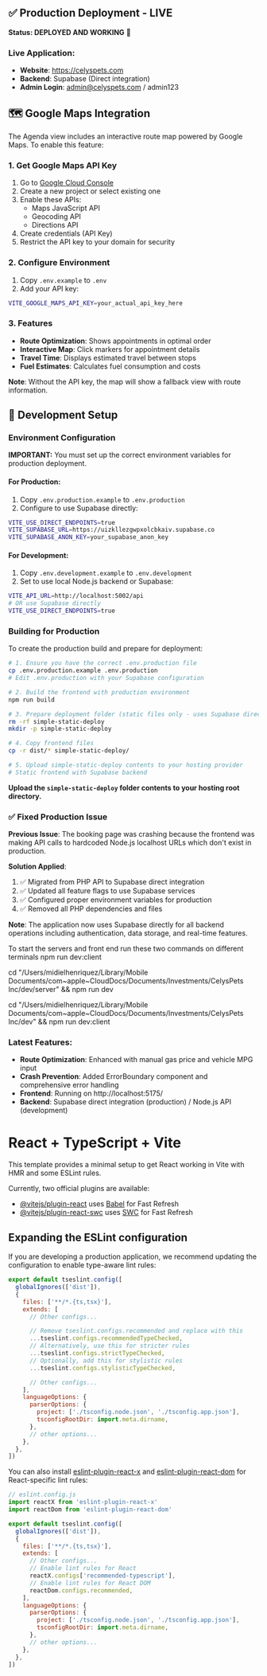 ## ✅ Production Deployment - LIVE

**Status: DEPLOYED AND WORKING** 🎉

### Live Application:
- **Website**: https://celyspets.com
- **Backend**: Supabase (Direct integration)
- **Admin Login**: admin@celyspets.com / admin123

## 🗺️ Google Maps Integration

The Agenda view includes an interactive route map powered by Google Maps. To enable this feature:

### 1. Get Google Maps API Key
1. Go to [Google Cloud Console](https://console.cloud.google.com/google/maps-apis)
2. Create a new project or select existing one
3. Enable these APIs:
   - Maps JavaScript API
   - Geocoding API
   - Directions API
4. Create credentials (API Key)
5. Restrict the API key to your domain for security

### 2. Configure Environment
1. Copy `.env.example` to `.env`
2. Add your API key:
```bash
VITE_GOOGLE_MAPS_API_KEY=your_actual_api_key_here
```

### 3. Features
- **Route Optimization**: Shows appointments in optimal order
- **Interactive Map**: Click markers for appointment details
- **Travel Time**: Displays estimated travel between stops
- **Fuel Estimates**: Calculates fuel consumption and costs

**Note**: Without the API key, the map will show a fallback view with route information.

## 🚀 Development Setup

### Environment Configuration

**IMPORTANT:** You must set up the correct environment variables for production deployment.

#### For Production:
1. Copy `.env.production.example` to `.env.production` 
2. Configure to use Supabase directly:
```bash
VITE_USE_DIRECT_ENDPOINTS=true
VITE_SUPABASE_URL=https://uizkllezgwpxolcbkaiv.supabase.co
VITE_SUPABASE_ANON_KEY=your_supabase_anon_key
```

#### For Development:
1. Copy `.env.development.example` to `.env.development`
2. Set to use local Node.js backend or Supabase:
```bash
VITE_API_URL=http://localhost:5002/api
# OR use Supabase directly
VITE_USE_DIRECT_ENDPOINTS=true
```

### Building for Production

To create the production build and prepare for deployment:

```bash
# 1. Ensure you have the correct .env.production file
cp .env.production.example .env.production
# Edit .env.production with your Supabase configuration

# 2. Build the frontend with production environment
npm run build

# 3. Prepare deployment folder (static files only - uses Supabase directly)
rm -rf simple-static-deploy
mkdir -p simple-static-deploy

# 4. Copy frontend files
cp -r dist/* simple-static-deploy/

# 5. Upload simple-static-deploy contents to your hosting provider
# Static frontend with Supabase backend
```

**Upload the `simple-static-deploy` folder contents to your hosting root directory.**

### ✅ Fixed Production Issue

**Previous Issue**: The booking page was crashing because the frontend was making API calls to hardcoded Node.js localhost URLs which don't exist in production.

**Solution Applied**:
1. ✅ Migrated from PHP API to Supabase direct integration
2. ✅ Updated all feature flags to use Supabase services
3. ✅ Configured proper environment variables for production
4. ✅ Removed all PHP dependencies and files

**Note**: The application now uses Supabase directly for all backend operations including authentication, data storage, and real-time features.



To start the servers and front end run these two commands on different terminals
npm run dev:client

cd "/Users/midielhenriquez/Library/Mobile Documents/com~apple~CloudDocs/Documents/Investments/CelysPets Inc/dev/server" && npm run dev

cd "/Users/midielhenriquez/Library/Mobile Documents/com~apple~CloudDocs/Documents/Investments/CelysPets Inc/dev" && npm run dev:client

### Latest Features:
- **Route Optimization**: Enhanced with manual gas price and vehicle MPG input
- **Crash Prevention**: Added ErrorBoundary component and comprehensive error handling
- **Frontend**: Running on http://localhost:5175/
- **Backend**: Supabase direct integration (production) / Node.js API (development)


# React + TypeScript + Vite

This template provides a minimal setup to get React working in Vite with HMR and some ESLint rules.

Currently, two official plugins are available:

- [@vitejs/plugin-react](https://github.com/vitejs/vite-plugin-react/blob/main/packages/plugin-react) uses [Babel](https://babeljs.io/) for Fast Refresh
- [@vitejs/plugin-react-swc](https://github.com/vitejs/vite-plugin-react/blob/main/packages/plugin-react-swc) uses [SWC](https://swc.rs/) for Fast Refresh

## Expanding the ESLint configuration

If you are developing a production application, we recommend updating the configuration to enable type-aware lint rules:

```js
export default tseslint.config([
  globalIgnores(['dist']),
  {
    files: ['**/*.{ts,tsx}'],
    extends: [
      // Other configs...

      // Remove tseslint.configs.recommended and replace with this
      ...tseslint.configs.recommendedTypeChecked,
      // Alternatively, use this for stricter rules
      ...tseslint.configs.strictTypeChecked,
      // Optionally, add this for stylistic rules
      ...tseslint.configs.stylisticTypeChecked,

      // Other configs...
    ],
    languageOptions: {
      parserOptions: {
        project: ['./tsconfig.node.json', './tsconfig.app.json'],
        tsconfigRootDir: import.meta.dirname,
      },
      // other options...
    },
  },
])
```

You can also install [eslint-plugin-react-x](https://github.com/Rel1cx/eslint-react/tree/main/packages/plugins/eslint-plugin-react-x) and [eslint-plugin-react-dom](https://github.com/Rel1cx/eslint-react/tree/main/packages/plugins/eslint-plugin-react-dom) for React-specific lint rules:

```js
// eslint.config.js
import reactX from 'eslint-plugin-react-x'
import reactDom from 'eslint-plugin-react-dom'

export default tseslint.config([
  globalIgnores(['dist']),
  {
    files: ['**/*.{ts,tsx}'],
    extends: [
      // Other configs...
      // Enable lint rules for React
      reactX.configs['recommended-typescript'],
      // Enable lint rules for React DOM
      reactDom.configs.recommended,
    ],
    languageOptions: {
      parserOptions: {
        project: ['./tsconfig.node.json', './tsconfig.app.json'],
        tsconfigRootDir: import.meta.dirname,
      },
      // other options...
    },
  },
])
```
